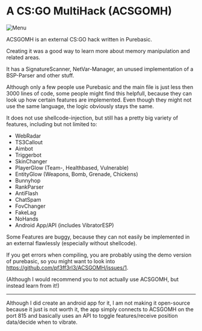 # A CS:GO MultiHack (ACSGOMH)

![Menu](https://i.imgur.com/GH7a2m0.png)

ACSGOMH is an external CS:GO hack written in Purebasic.

Creating it was a good way to learn more about memory manipulation and related areas.

It has a SignatureScanner, NetVar-Manager, an unused implementation of a BSP-Parser and other stuff.

Although only a few people use Purebasic and the main file is just less then 3000 lines of code,
some people might find this helpfull, because they can look up how certain features are implemented.
Even though they might not use the same language, the logic obviously stays the same.

It does not use shellcode-injection, but still has a pretty big variety of features, including but not limited to:

- WebRadar
- TS3Callout
- Aimbot
- Triggerbot
- SkinChanger
- PlayerGlow (Team-, Healthbased, Vulnerable)
- EntityGlow (Weapons, Bomb, Grenade, Chickens)
- Bunnyhop
- RankParser
- AntiFlash
- ChatSpam
- FovChanger
- FakeLag
- NoHands
- Android App/API (includes VibratorESP)

Some Features are buggy, because they can not easily be implemented in an external flawlessly (especially without shellcode).

If you get errors when compiling, you are probably using the demo version of purebasic, 
so you might want to look into https://github.com/pf3ff3rl3/ACSGOMH/issues/1.

(Although I would recommend you to not actually use ACSGOMH, but instead learn from it!)

----------------------------------

Although I did create an android app for it, I am not making it open-source because it just is not worth it, the app simply connects to
ACSGOMH on the port 815 and basically uses an API to toggle features/receive position data/decide when to vibrate.
